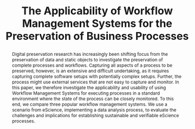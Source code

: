 ---
abstract: Digital preservation research has increasingly been shifting focus from
  the preservation of data and static objects to investigate the preservation of complete
  processes and workflows. Capturing all aspects of a process to be preserved, however,
  is an extensive and difficult undertaking, as it requires capturing complete software
  setups with potentially complex setups. Further, the process might use external
  services that are not easy to capture and monitor. In this paper, we therefore investigate
  the applicability and usability of using Workflow Management Systems for executing
  processes in a standard environment where the state of the process can be closely
  monitored. To this end, we compare three popular workflow management systems. We
  use a scenario from eScience, implementing a data analysis process, to evaluate
  the challenges and implications for establishing sustainable and verifiable eScience
  processes.
creators:
- Proell, Stefan
- Rauber, Andreas
- Mayer, Rudolf
date: null
document_url: https://services.phaidra.univie.ac.at/api/object/o:293771/download
grand_parent: iPRES
institutions: []
keywords:
- ischool
- toronto
- canada
- e-science
- research infrastructures
- process preservation
landing_page_url: https://phaidra.univie.ac.at/o:293771
language: eng
layout: publication
license: CC BY-NC-SA 3.0 AT
notes_url: null
parent: iPRES 2012
presentation_url: null
publication_type: paper
size: 836868
source_name: iPRES
title: The Applicability of Workflow Management Systems for the Preservation of Business
  Processes
year: 2012
---